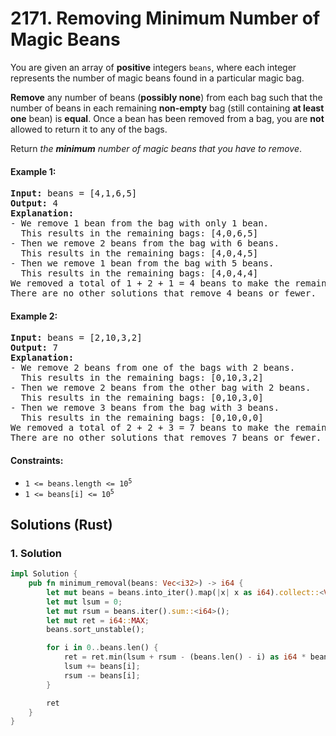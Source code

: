 # 2171. Removing Minimum Number of Magic Beans
You are given an array of **positive** integers `beans`, where each integer represents the number of magic beans found in a particular magic bag.

**Remove** any number of beans (**possibly none**) from each bag such that the number of beans in each remaining **non-empty** bag (still containing **at least one** bean) is **equal**. Once a bean has been removed from a bag, you are **not** allowed to return it to any of the bags.

Return *the **minimum** number of magic beans that you have to remove*.

#### Example 1:
<pre>
<strong>Input:</strong> beans = [4,1,6,5]
<strong>Output:</strong> 4
<strong>Explanation:</strong>
- We remove 1 bean from the bag with only 1 bean.
  This results in the remaining bags: [4,0,6,5]
- Then we remove 2 beans from the bag with 6 beans.
  This results in the remaining bags: [4,0,4,5]
- Then we remove 1 bean from the bag with 5 beans.
  This results in the remaining bags: [4,0,4,4]
We removed a total of 1 + 2 + 1 = 4 beans to make the remaining non-empty bags have an equal number of beans.
There are no other solutions that remove 4 beans or fewer.
</pre>

#### Example 2:
<pre>
<strong>Input:</strong> beans = [2,10,3,2]
<strong>Output:</strong> 7
<strong>Explanation:</strong>
- We remove 2 beans from one of the bags with 2 beans.
  This results in the remaining bags: [0,10,3,2]
- Then we remove 2 beans from the other bag with 2 beans.
  This results in the remaining bags: [0,10,3,0]
- Then we remove 3 beans from the bag with 3 beans.
  This results in the remaining bags: [0,10,0,0]
We removed a total of 2 + 2 + 3 = 7 beans to make the remaining non-empty bags have an equal number of beans.
There are no other solutions that removes 7 beans or fewer.
</pre>

#### Constraints:
* <code>1 <= beans.length <= 10<sup>5</sup></code>
* <code>1 <= beans[i] <= 10<sup>5</sup></code>

## Solutions (Rust)

### 1. Solution
```Rust
impl Solution {
    pub fn minimum_removal(beans: Vec<i32>) -> i64 {
        let mut beans = beans.into_iter().map(|x| x as i64).collect::<Vec<_>>();
        let mut lsum = 0;
        let mut rsum = beans.iter().sum::<i64>();
        let mut ret = i64::MAX;
        beans.sort_unstable();

        for i in 0..beans.len() {
            ret = ret.min(lsum + rsum - (beans.len() - i) as i64 * beans[i]);
            lsum += beans[i];
            rsum -= beans[i];
        }

        ret
    }
}
```
